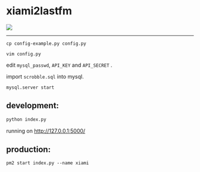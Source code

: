 # xiami2lastfm


<img style="max-width: 100%" src="http://ww4.sinaimg.cn/large/61b8bbf4jw1fasy3ys4onj21580nqgoh.jpg">

-----


```
cp config-example.py config.py 
```


`vim config.py`

edit `mysql_passwd`,  `API_KEY` and `API_SECRET` .

import  `scrobble.sql` into mysql.

```
mysql.server start
```


## development:

```python
python index.py
```

running on http://127.0.0.1:5000/


## production:

```
pm2 start index.py --name xiami
```